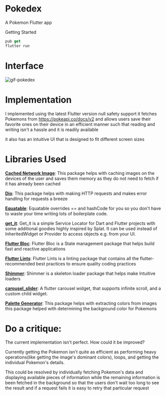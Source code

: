 # Pokedex

A Pokemon Flutter app

Getting Started

```dart
pub get
flutter run
```
# Interface

![gif-pokedex](https://user-images.githubusercontent.com/51957344/168691252-9d296e89-7028-4741-82dd-8e2ab9c0446e.gif)


# Implementation
I implemented using the latest Flutter version null safety support it fetches Pokemons from https://pokeapi.co/docs/v2 and allows users save their favorite ones on their device in an efficient manner such that reading and writing isn't a hassle and it is readily available

it also has an intuitive UI that is designed to fit different screen sizes

# Libraries Used

**[Cached Network Image](https://pub.dev/packages/cached_network_image)**: This package helps with caching images on the devices of the user and saves them memory as they do not need to fetch if it has already been cached

**[Dio](https://pub.dev/packages/dio)**: This package helps with making HTTP requests and makes error handling for requests a breeze

**[Equatable](https://pub.dev/packages/equatable)**: Equatable overrides == and hashCode for you so you don't have to waste your time writing lots of boilerplate code.

**[get_it](https://pub.dev/packages/get_it)**: Get_it is a simple Service Locator for Dart and Flutter projects with some additional goodies highly inspired by Splat. It can be used instead of InheritedWidget or Provider to access objects e.g. from your UI.

**[Flutter Bloc](https://pub.dev/packages/flutter_bloc)**: Flutter Bloc is a State management package that helps build fast and reactive applications

**[Flutter Lints](https://pub.dev/packages/flutter_lints)**: Flutter Lints is a linting package that contains all the flutter-recommended best practices to ensure quality coding practices

**[Shimmer](https://pub.dev/packages/shimmer)**: Shimmer is a skeleton loader package that helps make Intuitive loaders

**[carousel_slider](https://pub.dev/packages/carousel_slider)**: A flutter carousel widget, that supports infinite scroll, and a custom child widget.

**[Palette Generator](https://pub.dev/packages/palette_generator)**: This package helps with extracting colors from images this package helped with determining the background color for Pokemons

# Do a critique:
The current implementation isn't perfect. How could it be improved?

Currently getting the Pokemon isn't quite as efficient as performing heavy operations(like getting the image's dominant colors), loops, and getting the individual Pokemon's details.

This could be resolved by individually fetching Pokemon's data and displaying available pieces of information while the remaining information is been fetched in the background so that the users don't wait too long to see the result and if a request fails it is easy to retry that particular request
